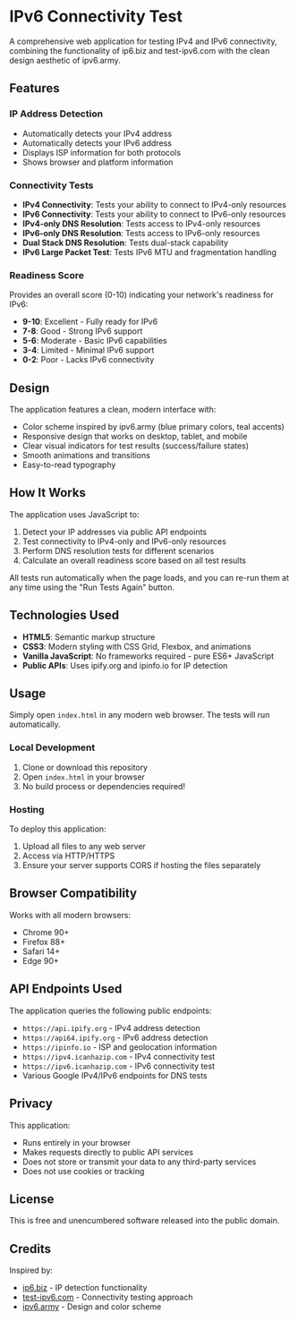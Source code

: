 # IPv6 Connectivity Test

A comprehensive web application for testing IPv4 and IPv6 connectivity, combining the functionality of ip6.biz and test-ipv6.com with the clean design aesthetic of ipv6.army.

## Features

### IP Address Detection
- Automatically detects your IPv4 address
- Automatically detects your IPv6 address
- Displays ISP information for both protocols
- Shows browser and platform information

### Connectivity Tests
- **IPv4 Connectivity**: Tests your ability to connect to IPv4-only resources
- **IPv6 Connectivity**: Tests your ability to connect to IPv6-only resources
- **IPv4-only DNS Resolution**: Tests access to IPv4-only resources
- **IPv6-only DNS Resolution**: Tests access to IPv6-only resources
- **Dual Stack DNS Resolution**: Tests dual-stack capability
- **IPv6 Large Packet Test**: Tests IPv6 MTU and fragmentation handling

### Readiness Score
Provides an overall score (0-10) indicating your network's readiness for IPv6:
- **9-10**: Excellent - Fully ready for IPv6
- **7-8**: Good - Strong IPv6 support
- **5-6**: Moderate - Basic IPv6 capabilities
- **3-4**: Limited - Minimal IPv6 support
- **0-2**: Poor - Lacks IPv6 connectivity

## Design

The application features a clean, modern interface with:
- Color scheme inspired by ipv6.army (blue primary colors, teal accents)
- Responsive design that works on desktop, tablet, and mobile
- Clear visual indicators for test results (success/failure states)
- Smooth animations and transitions
- Easy-to-read typography

## How It Works

The application uses JavaScript to:
1. Detect your IP addresses via public API endpoints
2. Test connectivity to IPv4-only and IPv6-only resources
3. Perform DNS resolution tests for different scenarios
4. Calculate an overall readiness score based on all test results

All tests run automatically when the page loads, and you can re-run them at any time using the "Run Tests Again" button.

## Technologies Used

- **HTML5**: Semantic markup structure
- **CSS3**: Modern styling with CSS Grid, Flexbox, and animations
- **Vanilla JavaScript**: No frameworks required - pure ES6+ JavaScript
- **Public APIs**: Uses ipify.org and ipinfo.io for IP detection

## Usage

Simply open `index.html` in any modern web browser. The tests will run automatically.

### Local Development

1. Clone or download this repository
2. Open `index.html` in your browser
3. No build process or dependencies required!

### Hosting

To deploy this application:
1. Upload all files to any web server
2. Access via HTTP/HTTPS
3. Ensure your server supports CORS if hosting the files separately

## Browser Compatibility

Works with all modern browsers:
- Chrome 90+
- Firefox 88+
- Safari 14+
- Edge 90+

## API Endpoints Used

The application queries the following public endpoints:
- `https://api.ipify.org` - IPv4 address detection
- `https://api64.ipify.org` - IPv6 address detection
- `https://ipinfo.io` - ISP and geolocation information
- `https://ipv4.icanhazip.com` - IPv4 connectivity test
- `https://ipv6.icanhazip.com` - IPv6 connectivity test
- Various Google IPv4/IPv6 endpoints for DNS tests

## Privacy

This application:
- Runs entirely in your browser
- Makes requests directly to public API services
- Does not store or transmit your data to any third-party services
- Does not use cookies or tracking

## License

This is free and unencumbered software released into the public domain.

## Credits

Inspired by:
- [ip6.biz](https://ip6.biz/) - IP detection functionality
- [test-ipv6.com](https://www.test-ipv6.com) - Connectivity testing approach
- [ipv6.army](https://www.ipv6.army) - Design and color scheme
